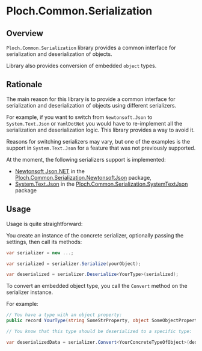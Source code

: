 # Ploch.Common.Serialization

## Overview

`Ploch.Common.Serialization` library provides a common interface for serialization and deserialization of objects.

Library also provides conversion of embedded `object` types.

## Rationale

The main reason for this library is to provide a common interface for serialization and deserialization of objects using
different serializers.

For example, if you want to switch from `Newtonsoft.Json` to `System.Text.Json` or `YamlDotNet` you would have to
re-implement all the serialization and deserialization logic. This library provides a way to avoid it.

Reasons for switching serializers may vary, but one of the examples is the support in `System.Text.Json` for a feature
that was not previously supported.

At the moment, the following serializers support is implemented:

- [Newtonsoft Json.NET](https://www.newtonsoft.com/json) in the [Ploch.Common.Serialization.NewtonsoftJson](../Common.Serialization.NewtonsoftJson/README.md) package,
- [System.Text.Json](https://docs.microsoft.com/en-us/dotnet/api/system.text.json) in the [Ploch.Common.Serialization.SystemTextJson](../Common.Serialization.SystemTextJson/README.md) package

## Usage

Usage is quite straightforward:

You create an instance of the concrete serializer, optionally passing the settings, then call its methods:

```csharp
var serializer = new ...;

var serialized = serializer.Serialize(yourObject);

var deserialized = serializer.Deserialize<YourType>(serialized);
```

To convert an embedded object type, you call the `Convert` method on the serializer instance.

For example:

```csharp
// You have a type with an object property:
public record YourType(string SomeStrProperty, object SomeObjectProperty);

// You know that this type should be deserialized to a specific type:

var deserializedData = serializer.Convert<YourConcreteTypeOfObject>(deserialized.SomeObjectProperty);
```